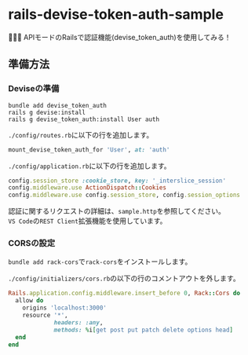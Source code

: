 # rails-devise-token-auth-sample

🫦🫦🫦 APIモードのRailsで認証機能(devise_token_auth)を使用してみる！  

## 準備方法

### Deviseの準備

```shell
bundle add devise_token_auth
rails g devise:install
rails g devise_token_auth:install User auth
```

`./config/routes.rb`に以下の行を追加します。  

```rb
mount_devise_token_auth_for 'User', at: 'auth'
```

`./config/application.rb`に以下の行を追加します。  

```rb
config.session_store :cookie_store, key: '_interslice_session'
config.middleware.use ActionDispatch::Cookies
config.middleware.use config.session_store, config.session_options
```

認証に関するリクエストの詳細は、`sample.http`を参照してください。  
`VS Code`の`REST Client`拡張機能を使用しています。  

### CORSの設定

`bundle add rack-cors`で`rack-cors`をインストールします。  

`./config/initializers/cors.rb`の以下の行のコメントアウトを外します。  

```rb
Rails.application.config.middleware.insert_before 0, Rack::Cors do
  allow do
    origins 'localhost:3000'
    resource '*',
             headers: :any,
             methods: %i[get post put patch delete options head]
  end
end
```
